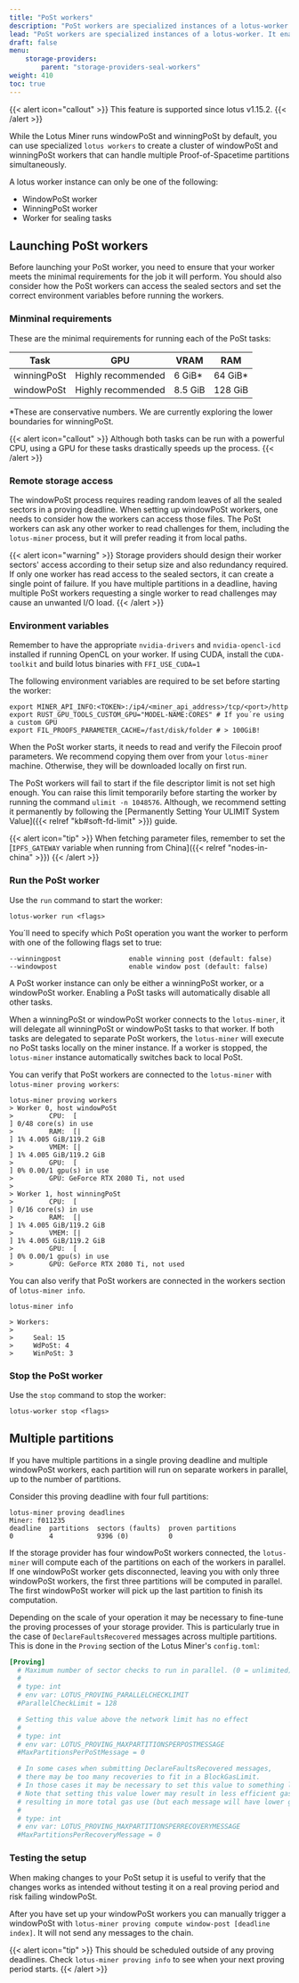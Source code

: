 ```yaml
---
title: "PoSt workers"
description: "PoSt workers are specialized instances of a lotus-worker. It enables you to offload windowPoSt and winningPoSt to separate workers."
lead: "PoSt workers are specialized instances of a lotus-worker. It enables you to offload windowPoSt and winningPoSt to separate workers."
draft: false
menu:
    storage-providers:
        parent: "storage-providers-seal-workers"
weight: 410
toc: true
---
```


{{< alert icon="callout" >}}
This feature is supported since lotus v1.15.2.
{{< /alert >}}

While the Lotus Miner runs windowPoSt and winningPoSt by default, you can use specialized `lotus workers` to create a cluster of windowPoSt and winningPoSt workers that can handle multiple Proof-of-Spacetime partitions simultaneously.

A lotus worker instance can only be one of the following:

- WindowPoSt worker
- WinningPoSt worker
- Worker for sealing tasks

## Launching PoSt workers

Before launching your PoSt worker, you need to ensure that your worker meets the minimal requirements for the job it will perform. You should also consider how the PoSt workers can access the sealed sectors and set the correct environment variables before running the workers.

### Minminal requirements

These are the minimal requirements for running each of the PoSt tasks:

| Task | GPU | VRAM | RAM |
| ---- | --- | ---- | --- |
| winningPoSt | Highly recommended |  6 GiB*   |  64 GiB* |
| windowPoSt  | Highly recommended | 8.5 GiB  | 128 GiB  |

*These are conservative numbers. We are currently exploring the lower boundaries for winningPoSt.

{{< alert icon="callout" >}}
Although both tasks can be run with a powerful CPU, using a GPU for these tasks drastically speeds up the process.
{{< /alert >}}

### Remote storage access

The windowPoSt process requires reading random leaves of all the sealed sectors in a proving deadline. When setting up windowPoSt workers, one needs to consider how the workers can access those files. The PoSt workers can ask any other worker to read challenges for them, including the `lotus-miner` process, but it will prefer reading it from local paths.

{{< alert icon="warning" >}}
Storage providers should design their worker sectors' access according to their setup size and also redundancy required. If only one worker has read access to the sealed sectors, it can create a single point of failure. If you have multiple partitions in a deadline, having multiple PoSt workers requesting a single worker to read challenges may cause an unwanted I/O load.
{{< /alert >}}

### Environment variables

Remember to have the appropriate `nvidia-drivers` and `nvidia-opencl-icd` installed if running OpenCL on your worker. If using CUDA, install the `CUDA-toolkit` and build lotus binaries with `FFI_USE_CUDA=1`

The following environment variables are required to be set before starting the worker:

```shell
export MINER_API_INFO:<TOKEN>:/ip4/<miner_api_address>/tcp/<port>/http
export RUST_GPU_TOOLS_CUSTOM_GPU="MODEL-NAME:CORES" # If you´re using a custom GPU
export FIL_PROOFS_PARAMETER_CACHE=/fast/disk/folder # > 100GiB!
```

When the PoSt worker starts, it needs to read and verify the Filecoin proof parameters. We recommend copying them over from your `lotus-miner` machine. Otherwise, they will be downloaded locally on first run.

The PoSt workers will fail to start if the file descriptor limit is not set high enough. You can raise this limit temporarily before starting the worker by running the command `ulimit -n 1048576`. Although, we recommend setting it permanently by following the [Permanently Setting Your ULIMIT System Value]({{< relref "kb#soft-fd-limit" >}}) guide.

{{< alert icon="tip" >}}
When fetching parameter files, remember to set the [`IPFS_GATEWAY` variable when running from China]({{< relref "nodes-in-china" >}})
{{< /alert >}}

### Run the PoSt worker

Use the `run` command to start the worker:

```shell
lotus-worker run <flags>
```

You´ll need to specify which PoSt operation you want the worker to perform with one of the following flags set to true:

```plaintext
--winningpost                 enable winning post (default: false)
--windowpost                  enable window post (default: false)
```

A PoSt worker instance can only be either a winningPoSt worker, or a windowPoSt worker. Enabling a PoSt tasks will automatically disable all other tasks.

When a winningPoSt or windowPoSt worker connects to the `lotus-miner`, it will delegate all winningPoSt or windowPoSt tasks to that worker. If both tasks are delegated to separate PoSt workers, the `lotus-miner` will execute no PoSt tasks locally on the miner instance. If a worker is stopped, the `lotus-miner` instance automatically switches back to local PoSt.

You can verify that PoSt workers are connected to the `lotus-miner` with `lotus-miner proving workers`:

```shell
lotus-miner proving workers
> Worker 0, host windowPoSt
>         CPU:  [                                                                ] 0/48 core(s) in use
>         RAM:  [|                                                               ] 1% 4.005 GiB/119.2 GiB
>         VMEM: [|                                                               ] 1% 4.005 GiB/119.2 GiB
>         GPU:  [                                                                ] 0% 0.00/1 gpu(s) in use
>         GPU: GeForce RTX 2080 Ti, not used
> 
> Worker 1, host winningPoSt
>         CPU:  [                                                                ] 0/16 core(s) in use
>         RAM:  [|                                                               ] 1% 4.005 GiB/119.2 GiB
>         VMEM: [|                                                               ] 1% 4.005 GiB/119.2 GiB
>         GPU:  [                                                                ] 0% 0.00/1 gpu(s) in use
>         GPU: GeForce RTX 2080 Ti, not used
```

You can also verify that PoSt workers are connected in the workers section of `lotus-miner info`.

```shell
lotus-miner info

> Workers:
> 
>     Seal: 15
>     WdPoSt: 4
>     WinPoSt: 3
```

### Stop the PoSt worker

Use the `stop` command to stop the worker:

```shell
lotus-worker stop <flags>
```

## Multiple partitions

If you have multiple partitions in a single proving deadline and multiple windowPoSt workers, each partition will run on separate workers in parallel, up to the number of partitions.

Consider this proving deadline with four full partitions:

```plaintext
lotus-miner proving deadlines
Miner: f011235
deadline  partitions  sectors (faults)  proven partitions
0         4           9396 (0)          0
```

If the storage provider has four windowPoSt workers connected, the `lotus-miner` will compute each of the partitions on each of the workers in parallel. If one windowPoSt worker gets disconnected, leaving you with only three windowPoSt workers, the first three partitions will be computed in parallel. The first windowPoSt worker will pick up the last partition to finish its computation.

Depending on the scale of your operation it may be necessary to fine-tune the proving processes of your storage provider. This is particularly true in the case of `DeclareFaultsRecovered` messages across multiple partitions. This is done in the `Proving` section of the Lotus Miner's `config.toml`:

```toml
[Proving]
  # Maximum number of sector checks to run in parallel. (0 = unlimited)
  #
  # type: int
  # env var: LOTUS_PROVING_PARALLELCHECKLIMIT
  #ParallelCheckLimit = 128

  # Setting this value above the network limit has no effect
  #
  # type: int
  # env var: LOTUS_PROVING_MAXPARTITIONSPERPOSTMESSAGE
  #MaxPartitionsPerPoStMessage = 0

  # In some cases when submitting DeclareFaultsRecovered messages,
  # there may be too many recoveries to fit in a BlockGasLimit.
  # In those cases it may be necessary to set this value to something low (eg 1);
  # Note that setting this value lower may result in less efficient gas use - more messages will be sent than needed,
  # resulting in more total gas use (but each message will have lower gas limit)
  #
  # type: int
  # env var: LOTUS_PROVING_MAXPARTITIONSPERRECOVERYMESSAGE
  #MaxPartitionsPerRecoveryMessage = 0
```

### Testing the setup

When making changes to your PoSt setup it is useful to verify that the changes works as intended without testing it on a real proving period and risk failing windowPoSt.

After you have set up your windowPoSt workers you can manually trigger a windowPoSt with `lotus-miner proving compute window-post [deadline index]`. It will not send any messages to the chain.

{{< alert icon="tip" >}}
This should be scheduled outside of any proving deadlines. Check `lotus-miner proving info` to see when your next proving period starts.
{{< /alert >}}
